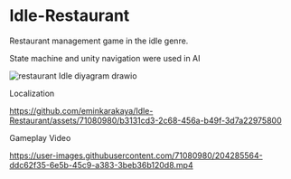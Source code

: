 # Idle-Restaurant
Restaurant management game in the idle genre.

State machine and unity navigation were used in AI

![restaurant Idle diyagram drawio](https://github.com/eminkarakaya/Idle-Restaurant/assets/71080980/161b05f4-0883-47c2-b9f3-21c0760254b0)



Localization

https://github.com/eminkarakaya/Idle-Restaurant/assets/71080980/b3131cd3-2c68-456a-b49f-3d7a22975800





Gameplay Video

https://user-images.githubusercontent.com/71080980/204285564-ddc62f35-6e5b-45c9-a383-3beb36b120d8.mp4
